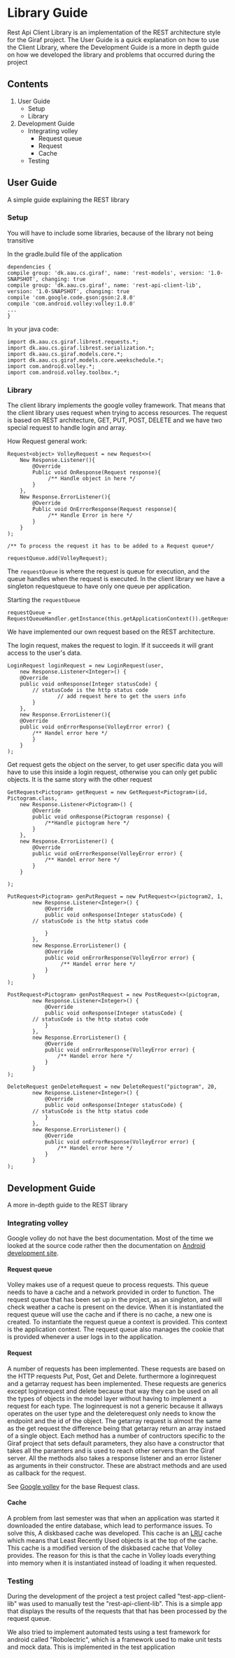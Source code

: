 # Library Guide

Rest Api Client Library is an implementation of the REST architecture style for the Giraf project. The User Guide is a quick explanation on how to use the Client Library, where the Development Guide is a more in depth guide on how we developed the library and problems that occurred during the project

## Contents

1. User Guide
    - Setup
    - Library
2. Development Guide
    - Integrating volley
        - Request queue
        - Request
        - Cache
    - Testing


## User Guide

A simple guide explaining the REST library

### Setup

You will have to include some libraries, because of the library not being transitive

In the gradle.build file of the application

```
dependencies {
compile group: 'dk.aau.cs.giraf', name: 'rest-models', version: '1.0-SNAPSHOT', changing: true
compile group: 'dk.aau.cs.giraf', name: 'rest-api-client-lib', version: '1.0-SNAPSHOT', changing: true
compile 'com.google.code.gson:gson:2.8.0'
compile 'com.android.volley:volley:1.0.0'
...
}
```

In your java code:

```
import dk.aau.cs.giraf.librest.requests.*;
import dk.aau.cs.giraf.librest.serialization.*;
import dk.aau.cs.giraf.models.core.*;
import dk.aau.cs.giraf.models.core.weekschedule.*;
import com.android.volley.*;
import com.android.volley.toolbox.*;
```

### Library

The client library implements the google volley framework. That means that the client library uses request when trying to access resources. The request is based on REST architecture, GET, PUT, POST, DELETE and we have two special request to handle login and array.

How Request general work:

```
Request<object> VolleyRequest = new Request<>(
	New Response.Listener(){
		@Override
		Public void OnResponse(Request response){
		     /** Handle object in here */
		}
	},
	New Response.ErrorListener(){
		@Override
		Public void OnErrorResponse(Request response){
		     /** Handle Error in here */
		}	
	}
); 

/** To process the request it has to be added to a Request queue*/

requestQueue.add(VolleyRequest);
```

The ```requestQueue``` is where the request is queue for execution, and the queue handles when the request is executed.
In the client library we have a singleton requestqueue to have only one queue per application.

Starting the ```requestQueue```

```
requestQueue = RequestQueueHandler.getInstance(this.getApplicationContext()).getRequestQueue();
```

We have implemented our own request based on the REST architecture.

The login request, makes the request to login. If it succeeds it will grant access to the user's data.

```
LoginRequest loginRequest = new LoginRequest(user,
	new Response.Listener<Integer>() {
	@Override
	public void onResponse(Integer statusCode) {
		// statusCode is the http status code
                // add request here to get the users info
		}
	},
	new Response.ErrorListener(){
	@Override
	public void onErrorResponse(VolleyError error) {
		/** Handel error here */
		}
	}
);
```
Get request gets the object on the server, to get user specific data you will have to use this inside a login request, otherwise you can only get public objects. It is the same story with the other request

```
GetRequest<Pictogram> getRequest = new GetRequest<Pictogram>(id, Pictogram.class,
	new Response.Listener<Pictogram>() {
		@Override
		public void onResponse(Pictogram response) {
			/**Handle pictogram here */
		}
	},
	new Response.ErrorListener() {
		@Override
		public void onErrorResponse(VolleyError error) {
			/** Handel error here */
		}
	}

);
```
```
PutRequest<Pictogram> genPutRequest = new PutRequest<>(pictogram2, 1,
        new Response.Listener<Integer>() {
            @Override
            public void onResponse(Integer statusCode) {
		// statusCode is the http status code
                 
            }
        },
        new Response.ErrorListener() {
            @Override
            public void onErrorResponse(VolleyError error) {
                 /** Handel error here */
            }
        }
);
```
```
PostRequest<Pictogram> genPostRequest = new PostRequest<>(pictogram,
        new Response.Listener<Integer>() {
            @Override
            public void onResponse(Integer statusCode) {
		// statusCode is the http status code
            }
        },
        new Response.ErrorListener() {
            @Override
            public void onErrorResponse(VolleyError error) {
                /** Handel error here */
            }
        }
);
```
```
DeleteRequest genDeleteRequest = new DeleteRequest("pictogram", 20,
        new Response.Listener<Integer>() {
            @Override
            public void onResponse(Integer statusCode) {
		// statusCode is the http status code
            }
        },
        new Response.ErrorListener() {
            @Override
            public void onErrorResponse(VolleyError error) {
                /** Handel error here */
            }
        }
);
```

## Development Guide

A more in-depth guide to the REST library

### Integrating volley

Google volley do not have the best documentation. Most of the time we looked at the source code rather then the documentation on [Android development site](https://developer.android.com/index.html).

#### Request queue

Volley makes use of a request queue to process requests. This queue needs to have a cache and a network provided in order to function. The request queue that has been set up in the project, as an singleton, and will check weather a cache is present on the device. When it is instantiated the request queue will use the cache and if there is no cache, a new one is created. To instantiate the request queue a context is provided. This context is the application context.
The request queue also manages the cookie that is provided whenever a user logs in to the application.

#### Request

A number of requests has been implemented. These requests are based on the HTTP requests Put, Post, Get and Delete. furthermore a loginrequest and a getarray request has been implemented. These requests are generics except loginrequest and delete because that way they can be used on all the types of objects in the model layer without having to implement a request for each type. The loginrequest is not a generic because it allways operates on the user type and the deleterequest only needs to know the endpoint and the id of the object. The getarray request is almost the same as the get request the difference being that getarray return an array instaed of a single object. Each method has a number of contructors specific to the Giraf project that sets default parameters, they also have a constructor that takes all the paramters and is used to reach other servers than the Giraf server. All the methods also takes a response listener and an error listener as arguments in their constructor. These are abstract methods and are used as callback for the request.

See [Google volley](https://github.com/google/volley) for the base Request class.

#### Cache

A problem from last semester was that when an application was started it downloaded the entire database, which lead to performance issues. To solve this, A diskbased cache was developed. This cache is an [LRU](https://en.wikipedia.org/wiki/Cache_replacement_policies) cache which means that Least Recently Used objects is at the top of the cache. This cache is a modified version of the diskbased cache that Volley provides. The reason for this is that the cache in Volley loads everything into memory when it is instantiated instead of loading it when requested.

### Testing

During the development of the project a test project called "test-app-client-lib" was used to manually test the "rest-api-client-lib". This is a simple app that displays the results of the requests that that has been processed by the request queue.

We also tried to implement automated tests using a test framework for android called "Robolectric", which is a framework used to make unit tests and mock data. This is implemented in the test application